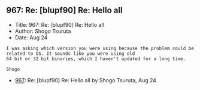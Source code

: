 ## 967: Re: [blupf90] Re: Hello all

- Title: 967: Re: [blupf90] Re: Hello all
- Author: Shogo Tsuruta
- Date: Aug 24
```
I was asking which version you were using because the problem could be related to OS. It sounds like you were using old
64 bit or 32 bit binaries, which I haven't updated for a long time.

Shogo
```

- [967](0967.md): Re: [blupf90] Re: Hello all by Shogo Tsuruta, Aug 24
